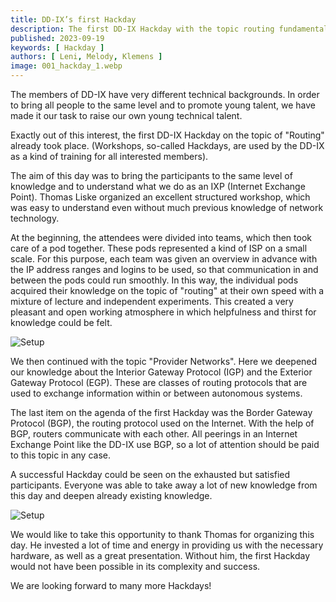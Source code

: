 ```yaml
---
title: DD-IX’s first Hackday
description: The first DD-IX Hackday with the topic routing fundamentals
published: 2023-09-19
keywords: [ Hackday ]
authors: [ Leni, Melody, Klemens ]
image: 001_hackday_1.webp
---
```


The members of DD-IX have very different technical backgrounds. In order to bring all people to the same level and to promote young talent, we have made it our task to raise our own young technical talent.

Exactly out of this interest, the first DD-IX Hackday on the topic of "Routing" already took place. (Workshops, so-called Hackdays, are used by the DD-IX as a kind of training for all interested members).

The aim of this day was to bring the participants to the same level of knowledge and to understand what we do as an IXP (Internet Exchange Point). Thomas Liske organized an excellent structured workshop, which was easy to understand even without much previous knowledge of network technology.

At the beginning, the attendees were divided into teams, which then took care of a pod together. These pods represented a kind of ISP on a small scale. For this purpose, each team was given an overview in advance with the IP address ranges and logins to be used, so that communication in and between the pods could run smoothly. In this way, the individual pods acquired their knowledge on the topic of "routing" at their own speed with a mixture of lecture and independent experiments. This created a very pleasant and open working atmosphere in which helpfulness and thirst for knowledge could be felt.

![Setup](001_hackday_2.webp)

We then continued with the topic "Provider Networks". Here we deepened our knowledge about the Interior Gateway Protocol (IGP) and the Exterior Gateway Protocol (EGP). These are classes of routing protocols that are used to exchange information within or between autonomous systems.

The last item on the agenda of the first Hackday was the Border Gateway Protocol (BGP), the routing protocol used on the Internet. With the help of BGP, routers communicate with each other. All peerings in an Internet Exchange Point like the DD-IX use BGP, so a lot of attention should be paid to this topic in any case.

A successful Hackday could be seen on the exhausted but satisfied participants. Everyone was able to take away a lot of new knowledge from this day and deepen already existing knowledge.

![Setup](001_hackday_3.webp)

We would like to take this opportunity to thank Thomas for organizing this day. He invested a lot of time and energy in providing us with the necessary hardware, as well as a great presentation. Without him, the first Hackday would not have been possible in its complexity and success.

We are looking forward to many more Hackdays!
